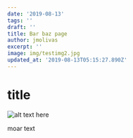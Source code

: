 ```yaml
---
date: '2019-08-13'
tags: ''
draft: ''
title: Bar baz page
author: jmolivas
excerpt: ''
image: img/testimg2.jpg
updated_at: '2019-08-13T05:15:27.890Z'
---
```

# title



![alt text here](img/demo4.jpg)

moar text
